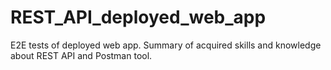 # REST_API_deployed_web_app
E2E tests of deployed web app. Summary of acquired skills and knowledge about REST API and Postman tool.
